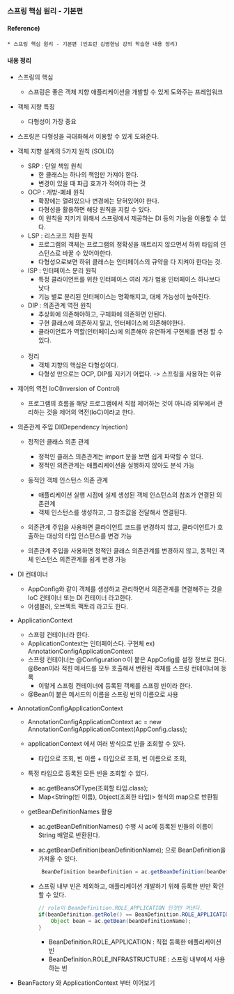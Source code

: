 ### 스프링 핵심 원리 - 기본편

#### Reference) 
	* 스프링 핵심 원리 - 기본편 (인프런 김영한님 강의 학습한 내용 정리)
	
#### 내용 정리

- 스프링의 핵심
	- 스프링은 좋은 객체 지향 애플리케이션을 개발할 수 있게 도와주는 프레임워크
	
- 객체 지향 특징
	- 다형성이 가장 중요

- 스프링은 다형성을 극대화해서 이용할 수 있게 도와준다.

- 객체 지향 설계의 5가지 원칙 (SOLID)
	- SRP : 단일 책임 원칙
		- 한 클래스는 하나의 책임만 가져야 한다.
		- 변경이 있을 때 파급 효과가 적어야 하는 것
	- OCP : 개방-폐쇄 원칙
		- 확장에는 열려있으나 변경에는 닫혀있어야 한다.
		- 다형성을 활용하면 해당 원칙을 지킬 수 있다.
		- 이 원칙을 지키기 위해서 스프링에서 제공하는 DI 등의 기능을 이용할 수 있다.
	- LSP : 리스코프 치환 원칙
		- 프로그램의 객체는 프로그램의 정확성을 깨트리지 않으면서 하위 타입의 인스턴스로 바꿀 수 있어야한다.
		- 다형성으로보면 하위 클래스는 인터페이스의 규약을 다 지켜야 한다는 것.
	- ISP : 인터페이스 분리 원칙
		- 특정 클라이언트를 위한 인터페이스 여러 개가 범용 인터페이스 하나보다 낫다
		- 기능 별로 분리된 인터페이스는 명확해지고, 대체 가능성이 높아진다.
	- DIP : 의존관계 역전 원칙
		- 추상화에 의존해야하고, 구체화에 의존하면 안된다.
		- 구현 클래스에 의존하지 말고, 인터페이스에 의존해야한다.
		- 클라이언트가 역할(인터페이스)에 의존해야 유연하게 구현체를 변경 할 수 있다.
	
	<br>
	
	- 정리
		- 객체 지향의 핵심은 다형성이다.
		- 다형성 만으로는 OCP, DIP를 지키기 어렵다. -> 스프링을 사용하는 이유


- 제어의 역전 IoC(Inversion of Control)
	- 프로그램의 흐름을 해당 프로그램에서 직접 제어하는 것이 아니라 외부에서 관리하는 것을 제어의 역전(IoC)이라고 한다.

- 의존관계 주입 DI(Dependency Injection)
	- 정적인 클래스 의존 관계
		- 정적인 클래스 의존관계는 import 문을 보면 쉽게 파악할 수 있다.
		- 정적인 의존관계는 애플리케이션을 실행하지 않아도 분석 가능
	- 동적인 객체 인스턴스 의존 관계
		- 애플리케이션 실행 시점에 실제 생성된 객체 인스턴스의 참조가 연결된 의존관계
		- 객체 인스턴스를 생성하고, 그 참조값을 전달해서 연결된다.
	
	- 의존관계 주입을 사용하면 클라이언트 코드를 변경하지 않고, 클라이언트가 호출하는 대상의 타입 인스턴스를 변경 가능
	- 의존관계 주입을 사용하면 정적인 클래스 의존관계를 변경하지 않고, 동적인 객체 인스턴스 의존관계를 쉽게 변경 가능
	
- DI 컨테이너
	- AppConfig와 같이 객체를 생성하고 관리하면서 의존관계를 연결해주는 것을 IoC 컨테이너 또는 DI 컨테이너 라고한다.
	- 어셈블러, 오브젝트 팩토리 라고도 한다.

- ApplicationContext
	- 스프링 컨테이너라 한다.
	- ApplicationContext는 인터페이스다. 구현체 ex) AnnotationConfigApplicationContext
	- 스프링 컨테이너는 @Configurationㅇ이 붙은 AppCofig를 설정 정보로 한다.
	@Bean이라 적힌 메서드를 모두 호출해서 변환된 객체를 스프링 컨테이너에 등록
		- 이렇게 스프링 컨테이너에 등록된 객체를 스프링 빈이라 한다.
	- @Bean이 붙은 메서드의 이름을 스프링 빈의 이름으로 사용
	
	
- AnnotationConfigApplicationContext 

	- AnnotationConfigApplicationContext ac = new AnnotationConfigApplicationContext(AppConfig.class);
	
	- applicationContext 에서 여러 방식으로 빈을 조회할 수 있다.
		- 타입으로 조회, 빈 이름 + 타입으로 조회, 빈 이름으로 조회, 
	
	- 특정 타입으로 등록된 모든 빈을 조회할 수 있다.
		- ac.getBeansOfType(조회할 타입.class);
		- Map<String(빈 이름), Object(조회한 타입)> 형식의 map으로 반환됨
		
	- getBeanDefinitionNames 활용
		- ac.getBeanDefinitionNames() 수행 시 ac에 등록된 빈들의 이름이 String 배열로 반환된다.
		- ac.getBeanDefinition(beanDefinitionName); 으로 BeanDefinition을 가져올 수 있다.
			```java
			 BeanDefinition beanDefinition = ac.getBeanDefinition(beanDefinitionName);
			 ```
		      
		- 스프링 내부 빈은 제외하고, 애플리케이션 개발하기 위해 등록한 빈만 확인 할 수 있다.
			```java
			// role이 BeanDefinition.ROLE_APPLICATION 인것만 꺼낸다.
			if(beanDefinition.getRole() == BeanDefinition.ROLE_APPLICATION) {
				Object bean = ac.getBean(beanDefinitionName);
			}
			```
			
			- BeanDefinition.ROLE_APPLICATION : 직접 등록한 애플리케이션 빈
            - BeanDefinition.ROLE_INFRASTRUCTURE : 스프링 내부에서 사용하는 빈
        
- BeanFactory 와 ApplicationContext 부터 이어보기
